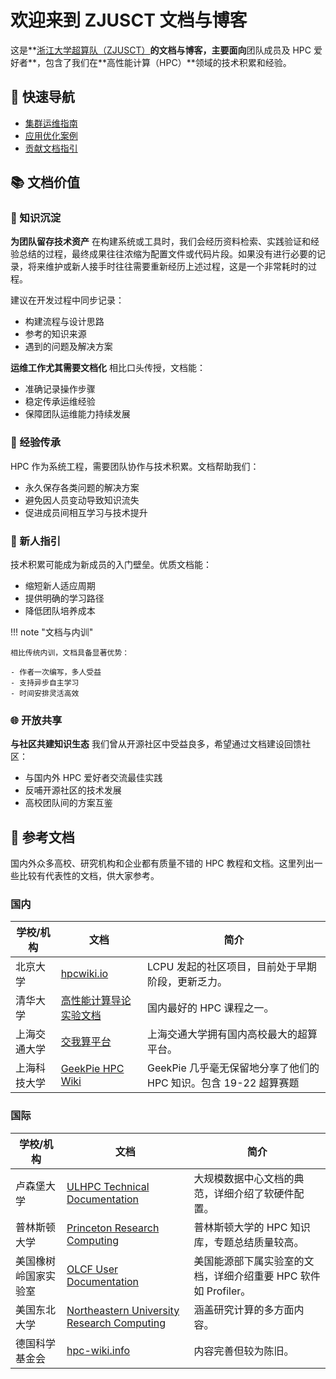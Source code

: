 <style>
h1:before {content: unset;}
h2:before {content: unset;}
h3:before {content: unset;}
h4:before {content: unset;}
h5:before {content: unset;}
</style>

# 欢迎来到 ZJUSCT 文档与博客

这是**[浙江大学超算队（ZJUSCT）](https://zjusct.io)**的文档与博客，主要面向**团队成员及 HPC 爱好者**，包含了我们在**高性能计算（HPC）**领域的技术积累和经验。

## 🚀 快速导航

- [集群运维指南](operation/)
- [应用优化案例](optimization/)
- [贡献文档指引](contribute.md)

## 📚 文档价值

### 📝 知识沉淀

**为团队留存技术资产**
在构建系统或工具时，我们会经历资料检索、实践验证和经验总结的过程，最终成果往往浓缩为配置文件或代码片段。如果没有进行必要的记录，将来维护或新人接手时往往需要重新经历上述过程，这是一个非常耗时的过程。

建议在开发过程中同步记录：

- 构建流程与设计思路
- 参考的知识来源
- 遇到的问题及解决方案

**运维工作尤其需要文档化**
相比口头传授，文档能：

- 准确记录操作步骤
- 稳定传承运维经验
- 保障团队运维能力持续发展

### 🤝 经验传承

HPC 作为系统工程，需要团队协作与技术积累。文档帮助我们：

- 永久保存各类问题的解决方案
- 避免因人员变动导致知识流失
- 促进成员间相互学习与技术提升

### 🧭 新人指引

技术积累可能成为新成员的入门壁垒。优质文档能：

- 缩短新人适应周期
- 提供明确的学习路径
- 降低团队培养成本

!!! note "文档与内训"

    相比传统内训，文档具备显著优势：

    - 作者一次编写，多人受益
    - 支持异步自主学习
    - 时间安排灵活高效

### 🌐 开放共享

**与社区共建知识生态**
我们曾从开源社区中受益良多，希望通过文档建设回馈社区：

- 与国内外 HPC 爱好者交流最佳实践
- 反哺开源社区的技术发展
- 高校团队间的方案互鉴

## 📖 参考文档

国内外众多高校、研究机构和企业都有质量不错的 HPC 教程和文档。这里列出一些比较有代表性的文档，供大家参考。

### 国内

| 学校/机构       | 文档                                                                 | 简介                                                                 |
|------------------|------------------------------------------------------------------------------|----------------------------------------------------------------------|
| 北京大学         | [hpcwiki.io](https://hpcwiki.io/)                                           | LCPU 发起的社区项目，目前处于早期阶段，更新乏力。       |
| 清华大学         | [高性能计算导论实验文档](https://lab.cs.tsinghua.edu.cn/hpc/doc/)           | 国内最好的 HPC 课程之一。             |
| 上海交通大学     | [交我算平台](https://docs.hpc.sjtu.edu.cn/index.html)                       | 上海交通大学拥有国内高校最大的超算平台。                             |
| 上海科技大学 | [GeekPie HPC Wiki](https://hpc.geekpie.club/wiki/) | GeekPie 几乎毫无保留地分享了他们的 HPC 知识。包含 19-22 超算赛题   |

### 国际

| 学校/机构               | 文档                                                                 | 简介                                                                 |
|--------------------------|------------------------------------------------------------------------------|----------------------------------------------------------------------|
| 卢森堡大学               | [ULHPC Technical Documentation](https://hpc-docs.uni.lu/)                   | 大规模数据中心文档的典范，详细介绍了软硬件配置。                       |
| 普林斯顿大学             | [Princeton Research Computing](https://researchcomputing.princeton.edu/support/knowledge-base) | 普林斯顿大学的 HPC 知识库，专题总结质量较高。                       |
| 美国橡树岭国家实验室     | [OLCF User Documentation](https://docs.olcf.ornl.gov/)                      | 美国能源部下属实验室的文档，详细介绍重要 HPC 软件如 Profiler。       |
| 美国东北大学             | [Northeastern University Research Computing](https://rc-docs.northeastern.edu/en/latest) | 涵盖研究计算的多方面内容。                                           |
| 德国科学基金会           | [hpc-wiki.info](https://hpc-wiki.info/hpc/HPC_Wiki)                         | 内容完善但较为陈旧。                 |
